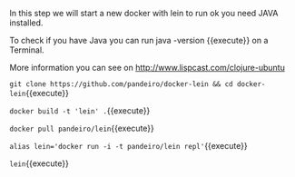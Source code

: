 In this step we will start a new docker with lein to run ok you need JAVA installed.

To check if you have Java you can run java -version {{execute}} on a Terminal.

More information you can see on http://www.lispcast.com/clojure-ubuntu

`git clone https://github.com/pandeiro/docker-lein && cd docker-lein`{{execute}}

`docker build -t 'lein' .`{{execute}}

`docker pull pandeiro/lein`{{execute}}

`alias lein='docker run -i -t pandeiro/lein repl'`{{execute}}

`lein`{{execute}}